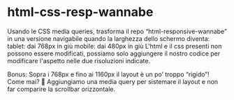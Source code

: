 html-css-resp-wannabe
===
Usando le CSS media queries, trasforma il repo “html-responsive-wannabe” in una versione navigabile quando la larghezza dello schermo diventa:
tablet: dai 768px in giù
mobile: dai 480px in giù
L'html e il css presenti non possono essere modificati, possiamo solo aggiungere il nostro codice per modificare l'aspetto nelle due risoluzioni indicate.

Bonus:
Sopra i 768px e fino ai 1160px il layout è un po’ troppo “rigido”! Come mai? 🤔
Aggiungiamo una media query per sistemare il layout e non far comparire la scrollbar orizzontale.